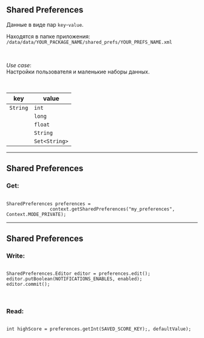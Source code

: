 ## Shared Preferences

Данные в виде пар `key`-`value`.  


Находятся в папке приложения:  
`/data/data/YOUR_PACKAGE_NAME/shared_prefs/YOUR_PREFS_NAME.xml`

<br>

*Use case*:  
Настройки пользователя и маленькие наборы данных.  

<br>

|   key    |  value       |
| -------- | --------     |
|`String`  |  `int`       |
|          |  `long`      |
|          |  `float`     |
|          |  `String`    |
|          |`Set<String>` |


------

## Shared Preferences

### Get:

<pre><code class="java large" data-trim data-noescape>
SharedPreferences preferences =
                context.getSharedPreferences("my_preferences", Context.MODE_PRIVATE);
</code></pre>

------

## Shared Preferences

### Write:

<pre><code class="java large" data-trim data-noescape>
SharedPreferences.Editor editor = preferences.edit();
editor.putBoolean(NOTIFICATIONS_ENABLES, enabled);
editor.commit();
</code></pre>

<br>

### Read:

<!-- .element: class="fragment" data-fragment-index="1" -->

<pre><code class="java large" data-trim data-noescape>
int highScore = preferences.getInt(SAVED_SCORE_KEY<span class="fragment fade-in" data-fragment-index="3">);</span><span class="fragment fade-out" data-fragment-index="2">, defaultValue);</span>
</code></pre>

<!-- .element: class="fragment" data-fragment-index="1" -->
